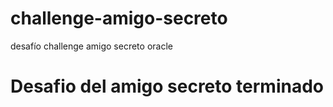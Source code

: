 # challenge-amigo-secreto
desafío challenge amigo secreto oracle
<h1>Desafio del amigo secreto terminado</h1>
